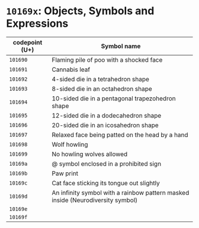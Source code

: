 # `10169x`: Objects, Symbols and Expressions

| codepoint (U+) | Symbol name |
| ---- | ---- |
| `101690` | Flaming pile of poo with a shocked face |
| `101691` | Cannabis leaf |
| `101692` | 4-sided die in a tetrahedron shape |
| `101693` | 8-sided die in an octahedron shape |
| `101694` | 10-sided die in a pentagonal trapezohedron shape |
| `101695` | 12-sided die in a dodecahedron shape |
| `101696` | 20-sided die in an icosahedron shape |
| `101697` | Relaxed face being patted on the head by a hand |
| `101698` | Wolf howling  |
| `101699` | No howling wolves allowed |
| `10169a` | @ symbol enclosed in a prohibited sign |
| `10169b` | Paw print |
| `10169c` | Cat face sticking its tongue out slightly |
| `10169d` | An infinity symbol with a rainbow pattern masked inside (Neurodiversity symbol) |
| `10169e` |  |
| `10169f` |  | 
